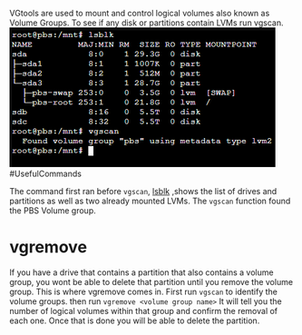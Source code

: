 VGtools are used to mount and control logical volumes also known as Volume Groups. To see if any disk or partitions contain LVMs run vgscan.
![](../Images/VGscan-result.png) #UsefulCommands 

The command first ran before ``vgscan``, [lsblk](All%20Things%20Drives.md##lsblk) ,shows the list of drives and partitions as well as two already mounted LVMs. The ``vgscan`` function found the PBS Volume group.

# vgremove
If you have a drive that contains a partition that also contains a volume group, you wont be able to delete that partition until you remove the volume group. This is where vgremove comes in. First run ``vgscan`` to identify the volume groups. then run ``vgremove <volume group name>`` It will tell you the number of logical volumes within that group and confirm the removal of each one. Once that is done you will be able to delete the partition. 